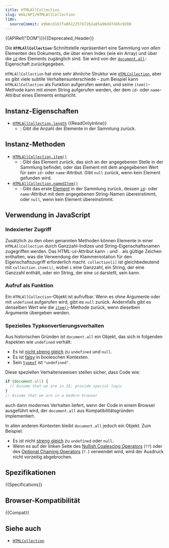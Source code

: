 ```yaml
---
title: HTMLAllCollection
slug: Web/API/HTMLAllCollection
l10n:
  sourceCommit: e9b6cd1b7fa8612257b72b2a85a96dd7d45c0200
---
```


{{APIRef("DOM")}}{{Deprecated_Header}}

Die **`HTMLAllCollection`**-Schnittstelle repräsentiert eine Sammlung von _allen_ Elementen des Dokuments, die über einen Index (wie ein Array) und über die [`id`](/de-DE/docs/Web/HTML/Reference/Global_attributes/id) des Elements zugänglich sind. Sie wird von der [`document.all`](/de-DE/docs/Web/API/Document/all)-Eigenschaft zurückgegeben.

`HTMLAllCollection` hat eine sehr ähnliche Struktur wie [`HTMLCollection`](/de-DE/docs/Web/API/HTMLCollection), aber es gibt viele subtile Verhaltensunterschiede – zum Beispiel kann `HTMLAllCollection` als Funktion aufgerufen werden, und seine `item()`-Methode kann mit einem String aufgerufen werden, der dem `id`- oder `name`-Attribut eines Elements entspricht.

## Instanz-Eigenschaften

- [`HTMLAllCollection.length`](/de-DE/docs/Web/API/HTMLAllCollection/length) {{ReadOnlyInline}}
  - : Gibt die Anzahl der Elemente in der Sammlung zurück.

## Instanz-Methoden

- [`HTMLAllCollection.item()`](/de-DE/docs/Web/API/HTMLAllCollection/item)
  - : Gibt das Element zurück, das sich an der angegebenen Stelle in der Sammlung befindet, oder das Element mit dem angegebenen Wert für sein `id`- oder `name`-Attribut. Gibt `null` zurück, wenn kein Element gefunden wird.
- [`HTMLAllCollection.namedItem()`](/de-DE/docs/Web/API/HTMLAllCollection/namedItem)
  - : Gibt das erste [Element](/de-DE/docs/Web/API/Element) in der Sammlung zurück, dessen [`id`](/de-DE/docs/Web/HTML/Reference/Global_attributes/id)- oder `name`-Attribut mit dem angegebenen String-Namen übereinstimmt, oder `null`, wenn kein Element übereinstimmt.

## Verwendung in JavaScript

### Indexierter Zugriff

Zusätzlich zu den oben genannten Methoden können Elemente in einer `HTMLAllCollection` durch Ganzzahl-Indizes und String-Eigenschaftsnamen zugegriffen werden. Das HTML-`id`-Attribut kann `:` und `.` als gültige Zeichen enthalten, was die Verwendung der Klammernotation für den Eigenschaftszugriff erforderlich macht. `collection[i]` ist gleichbedeutend mit `collection.item(i)`, wobei `i` eine Ganzzahl, ein String, der eine Ganzzahl enthält, oder ein String, der eine `id` darstellt, sein kann.

### Aufruf als Funktion

Ein `HTMLAllCollection`-Objekt ist aufrufbar. Wenn es ohne Argumente oder mit `undefined` aufgerufen wird, gibt es `null` zurück. Andernfalls gibt es denselben Wert wie die [`item()`](/de-DE/docs/Web/API/HTMLAllCollection/item)-Methode zurück, wenn dieselben Argumente übergeben werden.

### Spezielles Typkonvertierungsverhalten

Aus historischen Gründen ist `document.all` ein Objekt, das sich in folgenden Aspekten wie `undefined` verhält:

- Es ist [nicht streng gleich](/de/docs/Web/JavaScript/Reference/Operators/Equality) zu `undefined` und `null`.
- Es ist [falsy](/de-DE/docs/Glossary/Falsy) in booleschen Kontexten.
- Sein [`typeof`](/de-DE/docs/Web/JavaScript/Reference/Operators/typeof) ist `"undefined"`.

Diese speziellen Verhaltensweisen stellen sicher, dass Code wie:

```js
if (document.all) {
  // Assume that we are in IE; provide special logic
}
// Assume that we are in a modern browser
```

auch dann modernes Verhalten liefert, wenn der Code in einem Browser ausgeführt wird, der `document.all` aus Kompatibilitätsgründen implementiert.

In allen anderen Kontexten bleibt `document.all` jedoch ein Objekt. Zum Beispiel:

- Es ist nicht [streng gleich](/de-DE/docs/Web/JavaScript/Reference/Operators/Strict_equality) zu `undefined` oder `null`.
- Wenn es auf der linken Seite des [Nullish Coalescing Operators](/de-DE/docs/Web/JavaScript/Reference/Operators/Nullish_coalescing) (`??`) oder des [Optional Chaining Operators](/de-DE/docs/Web/JavaScript/Reference/Operators/Optional_chaining) (`?.`) verwendet wird, wird der Ausdruck nicht vorzeitig abgebrochen.

## Spezifikationen

{{Specifications}}

## Browser-Kompatibilität

{{Compat}}

## Siehe auch

- [`HTMLCollection`](/de-DE/docs/Web/API/HTMLCollection)
